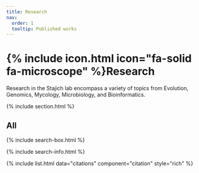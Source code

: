 ```yaml
---
title: Research
nav:
  order: 1
  tooltip: Published works
---
```


# {% include icon.html icon="fa-solid fa-microscope" %}Research

Research in the Stajich lab encompass a variety of topics from Evolution, Genomics, Mycology, Microbiology, and Bioinformatics. 

{% include section.html %}

## All

{% include search-box.html %}

{% include search-info.html %}

{% include list.html data="citations" component="citation" style="rich" %}
